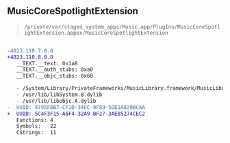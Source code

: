 ## MusicCoreSpotlightExtension

> `/private/var/staged_system_apps/Music.app/PlugIns/MusicCoreSpotlightExtension.appex/MusicCoreSpotlightExtension`

```diff

-4023.110.7.0.0
+4023.110.8.0.0
   __TEXT.__text: 0x1a8
   __TEXT.__auth_stubs: 0xa0
   __TEXT.__objc_stubs: 0x60

   - /System/Library/PrivateFrameworks/MusicLibrary.framework/MusicLibrary
   - /usr/lib/libSystem.B.dylib
   - /usr/lib/libobjc.A.dylib
-  UUID: 4795FBB7-CF1D-34FC-9F89-5DE1A829BCAA
+  UUID: 5C4F3F15-A6F4-32A9-BF27-3AE85274CEC2
   Functions: 4
   Symbols:   22
   CStrings:  11

```
